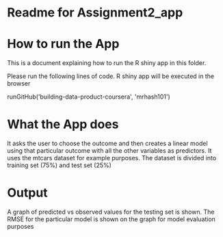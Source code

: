 Readme for Assignment2_app
========================================================

How to run the App
======================
This is a document explaining how to run the R shiny app in this folder. 



Please run the following lines of code. R shiny app will be executed in the browser


runGitHub('building-data-product-coursera', 'mrhash101')


What the App does
====================

It asks the user to choose the outcome and then creates a linear model using that particular outcome with all the other variables as predictors. It uses the mtcars dataset for example purposes. The dataset is divided into training set (75%) and test set (25%)


Output
===========

A graph of predicted vs observed values for the testing set is shown. The RMSE for the particular model is shown on the graph for model evaluation purposes
